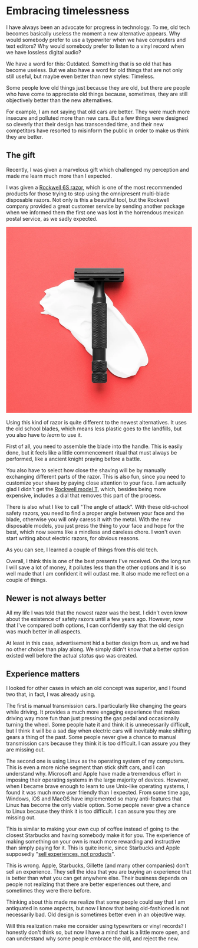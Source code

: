 # Embracing timelessness

I have always been an advocate for progress in technology. To me, old tech becomes basically useless the moment a new alternative appears. Why would somebody prefer to use a typewriter when we have computers and text editors? Why would somebody prefer to listen to a vinyl record when we have lossless digital audio?

We have a word for this: Outdated. Something that is so old that has become useless. But we also have a word for old things that are not only still useful, but maybe even better than new styles: Timeless.

Some people love old things just because they are old, but there are people who have come to appreciate old things because, sometimes, they are still objectively better than the new alternatives.

For example, I am not saying that old cars are better. They were much more insecure and polluted more than new cars. But a few things were designed so cleverly that their design has transcended time, and their new competitors have resorted to misinform the public in order to make us think they are better.

## The gift

Recently, I was given a marvelous gift which challenged my perception and made me learn much more than I expected.

I was given a [Rockwell 6S razor](https://getrockwell.com/products/rockwell-6s), which is one of the most recommended products for those trying to stop using the omnipresent multi-blade disposable razors. Not only is this a beautiful tool, but the Rockwell company provided a great customer service by sending another package when we informed them the first one was lost in the horrendous mexican postal service, as we sadly expected.

![Image by Rockwell](embracing_timelessness/rockwell-jet-black-6s.png "Image by Rockwell")

Using this kind of razor is quite different to the newest alternatives. It uses the old school blades, which means less plastic goes to the landfills, but you also have to *learn* to use it.

First of all, you need to assemble the blade into the handle. This is easily done, but it feels like a little commencement ritual that must always be performed, like a ancient knight praying before a battle.

You also have to select how close the shaving will be by manually exchanging different parts of the razor. This is also fun, since you need to customize your shave by paying close attention to your face. I am actually glad I didn't get the [Rockwell model T](https://getrockwell.com/products/rockwell-model-t), which, besides being more expensive, includes a dial that removes this part of the process.

There is also what I like to call "The angle of attack". With these old-school safety razors, you need to find a proper angle between your face and the blade, otherwise you will only caress it with the metal. With the new disposable models, you just press the thing to your face and hope for the best, which now seems like a mindless and careless chore. I won't even start writing about electric razors, for obvious reasons.

As you can see, I learned a couple of things from this old tech.

Overall, I think this is one of the best presents I've received. On the long run I will save a lot of money, it pollutes less than the other options and it is so well made that I am confident it will outlast me. It also made me reflect on a couple of things.

## Newer is not always better

All my life I was told that the newest razor was the best. I didn't even know about the existence of safety razors until a few years ago. However, now that I've compared both options, I can confidently say that the old design was much better in all aspects.

At least in this case, advertisement hid a better design from us, and we had no other choice than play along. We simply didn't know that a better option existed well before the actual *status quo* was created.

## Experience matters

I looked for other cases in which an old concept was superior, and I found two that, in fact, I was already using.

The first is manual transmission cars. I particularly like changing the gears while driving. It provides a much more engaging experience that makes driving way more fun than just pressing the gas pedal and occasionally turning the wheel. Some people hate it and think it is unnecessarily difficult, but I think it will be a sad day when electric cars will inevitably make shifting gears a thing of the past. Some people never give a chance to manual transmission cars because they think it is too difficult. I can assure you they are missing out.

The second one is using Linux as the operating system of my computers. This is even a more niche segment than stick shift cars, and I can understand why. Microsoft and Apple have made a tremendous effort in imposing their operating systems in the large majority of devices. However, when I became brave enough to learn to use Unix-like operating systems, I found it was much more user friendly than I expected. From some time ago, Windows, iOS and MacOS have implemented so many anti-features that Linux has become the only viable option. Some people never give a chance to Linux because they think it is too difficult. I can assure you they are missing out.

This is similar to making your own cup of coffee instead of going to the closest Starbucks and having somebody make it for you. The experience of making something on your own is much more rewarding and instructive than simply paying for it. This is quite ironic, since Starbucks and Apple supposedly "[sell experiences, not products](https://www.thestreet.com/personal-finance/apple-starbucks-sell-experiences-not-products-12806098)".

This is wrong. Apple, Starbucks, Gillette (and many other companies) don't sell an experience. They sell the idea that you are buying an experience that is better than what you can get anywhere else. Their business depends on people not realizing that there are better experiences out there, and sometimes they were there before.

Thinking about this made me realize that some people could say that I am antiquated in some aspects, but now I know that being old-fashioned is not necessarily bad. Old design is sometimes better even in an objective way.

Will this realization make me consider using typewriters or vinyl records? I honestly don't think so, but now I have a mind that is a little more open, and can understand why some people embrace the old, and reject the new.
